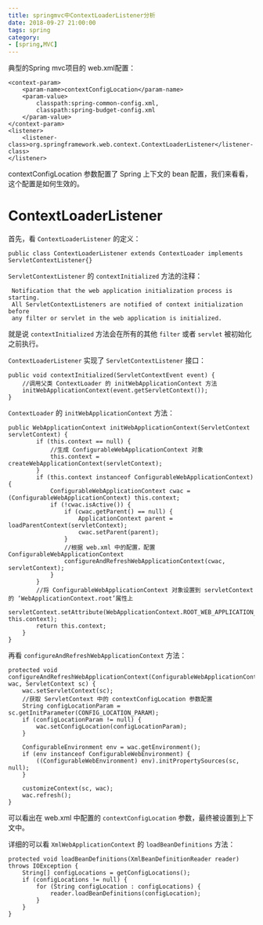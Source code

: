```yaml
---
title: springmvc中ContextLoaderListener分析
date: 2018-09-27 21:00:00
tags: spring
category:
- [spring,MVC]
---
```


典型的Spring mvc项目的 web.xml配置：

    <context-param>
        <param-name>contextConfigLocation</param-name>
        <param-value>
            classpath:spring-common-config.xml,
            classpath:spring-budget-config.xml
        </param-value>
    </context-param>
    <listener>  
        <listener-class>org.springframework.web.context.ContextLoaderListener</listener-class>
    </listener>
contextConfigLocation 参数配置了 Spring 上下文的 bean 配置，我们来看看，这个配置是如何生效的。

# ContextLoaderListener
首先，看 `ContextLoaderListener` 的定义：

    public class ContextLoaderListener extends ContextLoader implements ServletContextListener{}
`ServletContextListener` 的 `contextInitialized` 方法的注释：
  
     Notification that the web application initialization process is starting.
     All ServletContextListeners are notified of context initialization before
     any filter or servlet in the web application is initialized.
就是说 `contextInitialized` 方法会在所有的其他 `filter` 或者 `servlet` 被初始化之前执行。

`ContextLoaderListener` 实现了 `ServletContextListener` 接口：

    public void contextInitialized(ServletContextEvent event) {
        //调用父类 ContextLoader 的 initWebApplicationContext 方法
		initWebApplicationContext(event.getServletContext());
	}

`ContextLoader` 的 `initWebApplicationContext` 方法：

    public WebApplicationContext initWebApplicationContext(ServletContext servletContext) {
            if (this.context == null) {
                //生成 ConfigurableWebApplicationContext 对象
				this.context = createWebApplicationContext(servletContext);
			}
			if (this.context instanceof ConfigurableWebApplicationContext) {
				ConfigurableWebApplicationContext cwac = (ConfigurableWebApplicationContext) this.context;
				if (!cwac.isActive()) {
				    if (cwac.getParent() == null) {
					    ApplicationContext parent = loadParentContext(servletContext);
						cwac.setParent(parent);
					}
                    //根据 web.xml 中的配置，配置 ConfigurableWebApplicationContext
					configureAndRefreshWebApplicationContext(cwac, servletContext);
				}
			}
            //将 ConfigurableWebApplicationContext 对象设置到 servletContext 的 ‘WebApplicationContext.root’属性上
			servletContext.setAttribute(WebApplicationContext.ROOT_WEB_APPLICATION_CONTEXT_ATTRIBUTE, this.context);
			return this.context;
		}
    }

再看 `configureAndRefreshWebApplicationContext` 方法：

    protected void configureAndRefreshWebApplicationContext(ConfigurableWebApplicationContext wac, ServletContext sc) {
		wac.setServletContext(sc);
        //获取 ServletContext 中的 contextConfigLocation 参数配置
		String configLocationParam = sc.getInitParameter(CONFIG_LOCATION_PARAM);
		if (configLocationParam != null) {
			wac.setConfigLocation(configLocationParam);
		}

		ConfigurableEnvironment env = wac.getEnvironment();
		if (env instanceof ConfigurableWebEnvironment) {
			((ConfigurableWebEnvironment) env).initPropertySources(sc, null);
		}

		customizeContext(sc, wac);
		wac.refresh();
	}
可以看出在 web.xml 中配置的 `contextConfigLocation` 参数，最终被设置到上下文中。

详细的可以看 `XmlWebApplicationContext` 的 `loadBeanDefinitions` 方法：

    protected void loadBeanDefinitions(XmlBeanDefinitionReader reader) throws IOException {
		String[] configLocations = getConfigLocations();
		if (configLocations != null) {
			for (String configLocation : configLocations) {
				reader.loadBeanDefinitions(configLocation);
			}
		}
	}